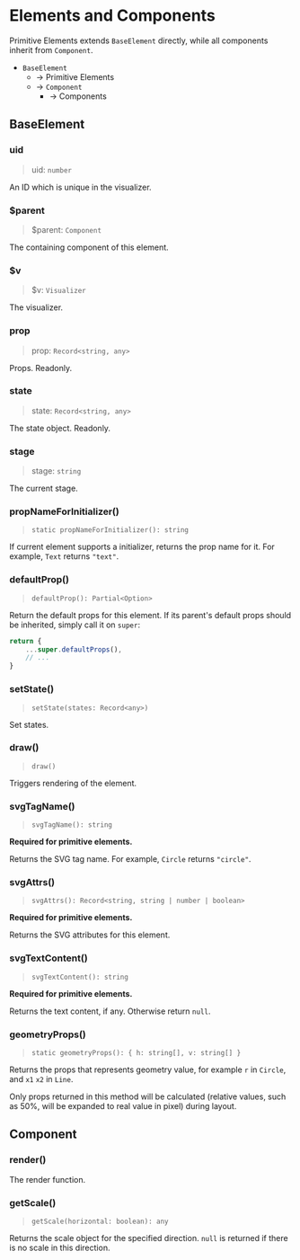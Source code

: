 # Elements and Components

Primitive Elements extends `BaseElement` directly, while all components inherit from `Component`.

- `BaseElement`
    - → Primitive Elements
    - → `Component`
        - → Components

## BaseElement

### uid

> uid: `number`

An ID which is unique in the visualizer.

### $parent

> $parent: `Component`

The containing component of this element.

### $v

> $v: `Visualizer`

The visualizer.

### prop

> prop: `Record<string, any>`

Props. Readonly.

### state

> state: `Record<string, any>`

The state object. Readonly.

### stage

> stage: `string`

The current stage.

### propNameForInitializer()

> `static propNameForInitializer(): string`

If current element supports a initializer, returns the prop name for it. For example, `Text` returns `"text"`.

### defaultProp()

> `defaultProp(): Partial<Option>`

Return the default props for this element. If its parent's default props should be inherited,
simply call it on `super`:

```js
return {
    ...super.defaultProps(),
    // ...
}
```

### setState()

> `setState(states: Record<any>)`

Set states.

### draw()

> `draw()`

Triggers rendering of the element.

### svgTagName()

> `svgTagName(): string`

**Required for primitive elements.**

Returns the SVG tag name. For example, `Circle` returns `"circle"`.

### svgAttrs()

> `svgAttrs(): Record<string, string | number | boolean>`

**Required for primitive elements.**

Returns the SVG attributes for this element.

### svgTextContent()

> `svgTextContent(): string`

**Required for primitive elements.**

Returns the text content, if any. Otherwise return `null`.

### geometryProps()

> `static geometryProps(): { h: string[], v: string[] }`

Returns the props that represents geometry value, for example `r` in `Circle`, and `x1` `x2` in `Line`.

Only props returned in this method will be calculated (relative values, such as 50%, will be expanded to real value in pixel) during layout.

## Component

### render()

The render function.

### getScale()

> `getScale(horizontal: boolean): any`

Returns the scale object for the specified direction.
`null` is returned if there is no scale in this direction.
